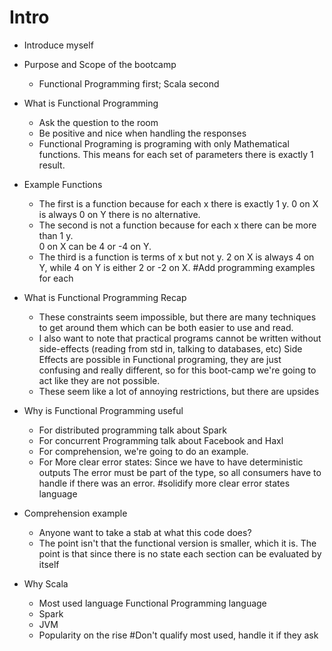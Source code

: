 # Intro

* Introduce myself
* Purpose and Scope of the bootcamp
    * Functional Programming first; Scala second
* What is Functional Programming
    * Ask the question to the room
    * Be positive and nice when handling the responses
    * Functional Programing is programing with only Mathematical functions.
      This means for each set of parameters there is exactly 1 result.
* Example Functions
    * The first is a function because for each x there is exactly 1 y.
      0 on X is always 0 on Y there is no alternative.
    * The second is not a function because for each x there can be more than 1 y.  
      0 on X can be 4 or -4 on Y.
    * The third is a function is terms of x but not y. 
      2 on X is always 4 on Y, while 4 on Y is either 2 or -2 on X.
#Add programming examples for each
    
* What is Functional Programming Recap
    * These constraints seem impossible, but there are many techniques to get around them
      which can be both easier to use and read.
    * I also want to note that practical programs cannot be written without side-effects (reading from std in, talking to databases, etc)
      Side Effects are possible in Functional programing, they are just confusing and really different, so for this boot-camp we're going to 
      act like they are not possible.
    * These seem like a lot of annoying restrictions, but there are upsides
* Why is Functional Programming useful
    * For distributed programming talk about Spark
    * For concurrent Programming talk about Facebook and Haxl
    * For comprehension, we're going to do an example.
    * For More clear error states: Since we have to have deterministic outputs
      The error must be part of the type, so all consumers have to handle if there was an error.
   #solidify more clear error states language
* Comprehension example
    * Anyone want to take a stab at what this code does?
    * The point isn't that the functional version is smaller, which it is.
      The point is that since there is no state each section can be evaluated by itself    
* Why Scala
    * Most used language Functional Programming language
    * Spark
    * JVM
    * Popularity on the rise 
   #Don't qualify most used, handle it if they ask
